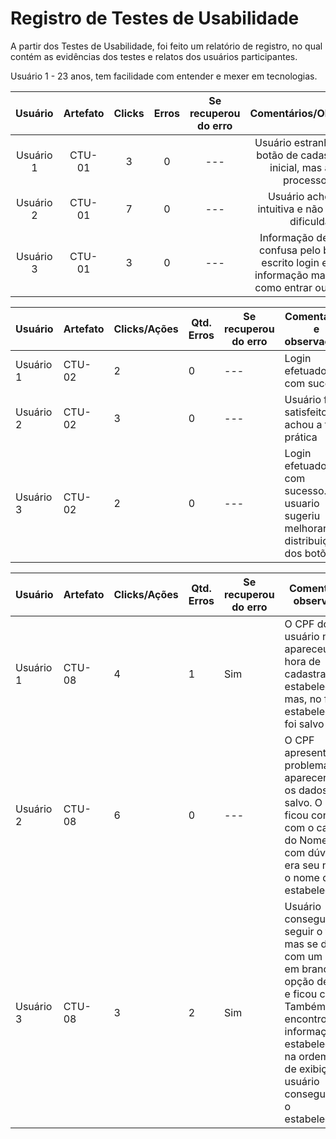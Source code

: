 # Registro de Testes de Usabilidade

A partir dos Testes de Usabilidade, foi feito um relatório de registro, no qual contém as evidências dos testes e relatos dos usuários participantes. 

Usuário 1 - 23 anos, tem facilidade com entender e mexer em tecnologias.

| **Usuário** 	| **Artefato** 	| **Clicks** | **Erros**  | **Se recuperou do erro**  | **Comentários/Observações** |
|:---:	|:---:	| :---:	|:---:	| :---:	|:---:	| 
|Usuário 1 | CTU-01 | 3 | 0 | --- | Usuário estranhou não ter botão de cadastro na tela inicial, mas achou o processo fácil |
| Usuário 2	| CTU-01 	|  7  | 0 | --- | Usuário achou a tela intuitiva e não teve muita dificuldade |
|Usuário 3 | CTU-01 | 3 | 0 | --- | Informação de cadastro confusa pelo botão está escrito login e não uma informação mas generica, como entrar ou cadastrar. |


| **Usuário** 	| **Artefato** 	| **Clicks/Ações** | **Qtd. Erros** | **Se recuperou do erro** | **Comentários e observações** |
| --- 	| --- 	| ---  | --- | --- | --- |
|Usuário 1 | CTU-02 | 2 | 0 | --- | Login efetuado com sucesso |
| Usuário 2 | CTU-02 	|  3  | 0 | --- | Usuário ficou satisfeito - achou a tela prática |
|Usuário 3 | CTU-02 | 2 | 0 | --- | Login efetuado com sucesso. O usuario sugeriu melhorar a distribuição dos botões. |


| **Usuário** 	| **Artefato** 	| **Clicks/Ações** | **Qtd. Erros** | **Se recuperou do erro** | **Comentários e observações** |
| --- 	| --- 	| ---  | --- | --- | --- |
|Usuário 1 | CTU-08 | 4 | 1 | Sim | O CPF do usuário não apareceu na hora de cadastrar o estabelecimento, mas, no final, o estabelecimento foi salvo |
| Usuário 2	| CTU-08	|  6  | 0 | --- | O CPF apresentou problema para aparecer, mas os dados foram salvo. O usuário ficou confuso com o cadastro do Nome, ficou com dúvida se era seu nome ou o nome do estabelecimento. |
|Usuário 3 | CTU-08 | 3 | 2 | Sim | Usuário conseguiu seguir o fluxo mas se deparou com um input em branco sem opção de edição e ficou confuso. Também encontrou as informações do estabelecimento na ordem errada de exibição. O usuário conseguiu salvar o estabelecimento. |
